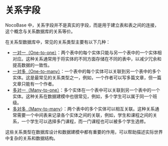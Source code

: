 # 关系字段

NocoBase 中，关系字段并不是真实的字段，而是用于建立表和表之间的连接，这个概念与关系数据库的关系等价。

在关系型数据库中，常见的关系类型主要有以下几种：

- [一对一（One-to-one）](./o2o/index.md)：两个表中的每个实体只能与另一个表中的一个实体相对应。这种关系通常用于将实体的不同方面存储在不同的表中，以减少冗余和提高数据的一致性。
- [一对多（One-to-many）](./o2m/index.md)：一个表中的每个实体可以关联到另一个表中的多个实体。这是最常见的关系类型之一，例如，一个作者可以写多篇文章，但一篇文章只能有一个作者。
- [多对一（Many-to-one）](./m2o/index.md)：多个实体在一个表中可以关联到另一个表中的一个实体。这种关系在数据建模中也很常见，例如，多个学生可以属于同一个班级。
- [多对多（Many-to-many](./m2m/index.md)）：两个表中的多个实体可以相互关联。这种关系通常需要一个中间表来记录各个实体之间的关联，例如，学生和课程之间的关系，一个学生可以选择多门课程，而一门课程也可以被多个学生选修。

这些关系类型在数据库设计和数据建模中都有重要的作用，可以帮助描述实际世界中复杂的关系和数据结构。